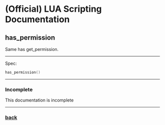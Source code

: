 
# (Official) LUA Scripting Documentation

## has_permission

Same has get_permission.

___

Spec:

```lua
has_permission()
```

___

### Incomplete

This documentation is incomplete

___

### [back](../other)
